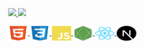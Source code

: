
 <div>
  <a href="https://github.com/Japazin">  
  <img height="160em" src="https://github-readme-stats.vercel.app/api?username=Japazin&show_icons=true&theme=dark">
  <img height="160em" src="https://github-readme-stats.vercel.app/api/top-langs/?username=Japazin&theme=dark"/>

</div>

 <div style="display: inline_block"><br>

  <img align="center" alt="Japazin-HTML" height="30" width="40" src="https://raw.githubusercontent.com/devicons/devicon/master/icons/html5/html5-original.svg">
  <img align="center" alt="Japazin-CSS" height="30" width="40" src="https://raw.githubusercontent.com/devicons/devicon/master/icons/css3/css3-original.svg"> 
  <img align="center" alt="Japazin-JS" height="30" width="40" src="https://raw.githubusercontent.com/devicons/devicon/master/icons/javascript/javascript-plain.svg">
  <img align="center" alt="Japazin-NodeJS" height="30" width="40" src="https://raw.githubusercontent.com/devicons/devicon/2ae2a900d2f041da66e950e4d48052658d850630/icons/nodejs/nodejs-plain.svg">
   <img align="center" alt="Japazin-React" height="30" width="40" src="https://raw.githubusercontent.com/devicons/devicon/master/icons/react/react-original.svg">
      <img align="center" alt="Japazin-NextJS" height="30" width="40" src="https://raw.githubusercontent.com/devicons/devicon/master/icons/nextjs/nextjs-plain.svg">
  
  
  
    
</div>
 



